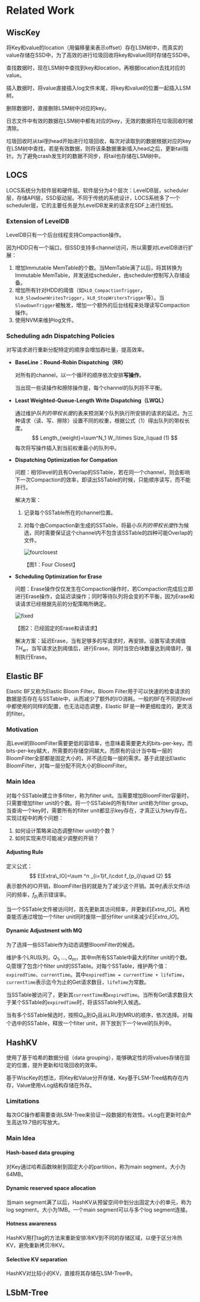 # Related Work

## WiscKey

将Key和value的location（用偏移量来表示offset）存在LSM树中，而真实的value存储在SSD中，为了高效的进行垃圾回收将key和value同时存储在SSD中。

查找数据时，现在LSM树中查找到key和location，再根据location去找对应的value。

插入数据时，将value直接插入log文件末尾，将key和value的位置一起插入LSM树。

删除数据时，直接删除LSM树中对应的key。

日志文件中有效的数据在LSM树中都有对应的key，无效的数据将在垃圾回收时被清除。

垃圾回收时从tail到head开始进行垃圾回收，每次对读取到的数据根据对应的key在LSM树中查找，若是有效数据，则将该条数据重新插入head之后，更新tail指针。为了避免crash发生时的数据不同步，将tail也存储在LSM树中。

## LOCS

LOCS系统分为软件层和硬件层。软件层分为4个层次：LevelDB层，scheduler层，存储API层，SSD驱动层。不同于传统的系统设计，LOCS系统多了一个scheduler层，它的主要任务是为LevelDB发来的请求在SDF上进行规划。

### Extension of LevelDB

LevelDB只有一个后台线程支持Compaction操作。

因为HDD只有一个端口，但SSD支持多channel访问，所以需要对LevelDB进行扩展：

1. 增加Immutable MemTable的个数。当MemTable满了以后，将其转换为Immutable MemTable，并发送给scheduler，由scheduler控制写入存储设备。
2. 增加所有针对HDD的阈值（如`kL0_CompactionTrigger`，`kL0_SlowdownWritesTrigger`，`kL0_StopWritersTrigger`等）。当`SlowdownTrigger`被触发，增加一个额外的后台线程来处理读写Compaction操作。
3. 使用NVM来维护log文件。

### Scheduling adn Dispatching Policies

对写请求进行重新分配特定的顺序会增加吞吐量，提高效率。

* **BaseLine：Round-Robin Dispatching（RR）**

  对所有的channel，以一个循环的顺序依次安排**写操作**。

  当出现一些读操作和擦除操作是，每个channel的队列将不平衡。

* **Least Weighted-Queue-Length Write Dispatching（LWQL）**

  通过维护*队列的带权长度*的表来预测某个队列执行所安排的请求的延迟。为三种请求（读、写、擦除）设置不同的权重，根据公式（1）得出队列的带权长度。
  $$
  Length_{weight}=\sum^N_1 W_i\times Size_i\quad (1)
  $$
  每次将写操作插入到当前权重最小的队列中。

* **Dispatching Optimization for Compation**

  问题：相邻level的且有Overlap的SSTable，若在同一个channel，则会影响下一次Compaction的效率，即读出SSTable的时候，只能顺序读写，而不能并行。

  解决方案：

  1. 记录每个SSTable所在的channel位置。

  2. 对每个由Compaction新生成的SSTable，将最小*队列的带权长度*作为候选，同时需要保证这个channel内不包含该SSTable的四种可能Overlap的文件。

     ![fourclosest](./pic/fourclosest.png)

     【图1：Four Closest】

* **Scheduling Optimization for Erase**

  问题：Erase操作仅仅发生在Compaction操作时，若Compaction完成后立即进行Erase操作，会延迟读操作；同时等待队列将会变的不平衡，因为Erase和读请求已经根据先前的分配策略所确定。

  ![fixed](./pic/fixederaseandread.png)

  【图2：已经固定的Erase和读请求】

  解决方案：延迟Erase，当有足够多的写请求时，再安排。设置写请求阈值$TH_w$，当写请求达到阈值后，进行Erase。同时当空白块数量达到阈值时，强制执行Erase。

## Elastic BF

Elastic BF又称为Elastic Bloom Filter。Bloom Filter用于可以快速的检查请求的数据是否存在与SSTable中，从而减少了额外的I/O消耗。一般的BF在不同的level中都使用的同样的配置，也无法动态调整，Elastic BF是一种更细粒度的，更灵活的filter。

### Motivation

高Level的BloomFilter需要更低的容错率，也意味着需要更大的bits-per-key。而bits-per-key越大，所需要的存储空间越大。而原有的设计当中每一层的BloomFilter全部都是固定大小的，并不适应每一层的需求。基于此提出Elastic BloomFilter，对每一层分配不同大小的BloomFilter。

### Main Idea

对每个SSTable建立许多filter，称为filter unit。当需要增加BloomFilter容量时，只需要增加filter unit的个数。将一个SSTable的所有filter unit称为filter group。当查询一个key时，需要所有的filter unit都显示key存在，才真正认为key存在。实现过程中的两个问题：

1. 如何设计策略来动态调整filter unit的个数？
2. 如何实现来尽可能减少调整的开销？

#### Adjusting Rule

定义公式：
$$
E[Extra\_IO]=\sum ^n _{i=1}f_i\cdot f_{p_i}\quad (2)
$$
表示额外的IO开销，BloomFilter目的就是为了减少这个开销。其中$f_i$表示文件$i$访问的频率，$f_{p_i}$表示错误率。

当一个SSTable文件被访问时，首先更新其访问频率，并更新$E[Extra\_IO]$。再检查能否通过增加一个filter unit同时废除一部分filter unit来减少$E[Extra\_IO]$。

#### Dynamic Adjustment with MQ

为了选择一些SSTable作为动态调整BloomFilter的候选。

维护多个LRU队列，$Q_1,\ldots, Q_m$，其中$m$所有SSTable中最大的filter unit的个数。$Q_i$管理了包含$i$个filter unit的SSTable。对每个SSTable，维护两个值：`expiredTime`、`currentTime`。其中`expiredTime = currentTime + lifeTime`，`currentTime`表示迄今为止的Get请求数目，`lifeTime`为常数。

当SSTable被访问了，更新其`currentTime`和`expiredTime`。当所有Get请求数目大于某个SSTable的`expiredTime`时，将该SSTable列入候选。

当有多个SSTable候选时，按照$Q_m$到$Q_1$且从LRU到MRU的顺序，依次选择。对每个选中的SSTable，释放一个filter unit，并下放到下一个level的队列中。

## HashKV

使用了基于哈希的数据分组（data grouping），能够确定性的将values存储在固定的位置，提升更新和垃圾回收的效率。

基于WiscKey的想法，将Key和Value分开存储，Key基于LSM-Tree结构存在内存，Value使用vLog结构存储在外存。

### Limitations

每次GC操作都需要查询LSM-Tree来验证一段数据的有效性。vLog在更新时会产生高达19.7倍的写放大。

### Main Idea

#### Hash-based data grouping

对Key通过哈希函数映射到固定大小的partition，称为main segment，大小为64MB。

#### Dynamic reserved space allocation

当main segment满了以后，HashKV从预留空间中划分出固定大小的单元，称为log segment，大小为1MB。一个main segment可以与多个log segment连接。

#### Hotness awareness

HashKV用打tag的方法来重新安排冷KV到不同的存储区域，以便于区分冷热KV，避免重新拷贝冷KV。

#### Selective KV separation

HashKV对比较小的KV，直接将其存储在LSM-Tree中。

## LSbM-Tree
